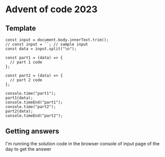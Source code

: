 # Advent of code 2023

## Template
```
const input = document.body.innerText.trim();
// const input = ``; // sample input
const data = input.split("\n");

const part1 = (data) => {
  // part 1 code
};

const part2 = (data) => {
  // part 2 code
};

console.time("part1");
part1(data);
console.timeEnd("part1");
console.time("part2");
part2(data);
console.timeEnd("part2");
```

## Getting answers
I'm running the solution code in the browser console of input page of the day to get the answer

